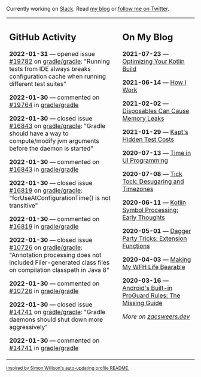 Currently working on [Slack](https://slack.com/). Read [my blog](https://zacsweers.dev/) or [follow me on Twitter](https://twitter.com/ZacSweers).

<table><tr><td valign="top" width="60%">

## GitHub Activity
<!-- githubActivity starts -->
**2022-01-31** — opened issue [#19782](https://github.com/gradle/gradle/issues/19782) on [gradle/gradle](https://github.com/gradle/gradle): "Running tests from IDE always breaks configuration cache when running different test suites"

**2022-01-30** — commented on [#19764](https://github.com/gradle/gradle/issues/19764#issuecomment-1025330957) in [gradle/gradle](https://github.com/gradle/gradle)

**2022-01-30** — closed issue [#16843](https://github.com/gradle/gradle/issues/16843) on [gradle/gradle](https://github.com/gradle/gradle): "Gradle should have a way to compute/modify jvm arguments before the daemon is started"

**2022-01-30** — commented on [#16843](https://github.com/gradle/gradle/issues/16843#issuecomment-1025330876) in [gradle/gradle](https://github.com/gradle/gradle)

**2022-01-30** — closed issue [#16819](https://github.com/gradle/gradle/issues/16819) on [gradle/gradle](https://github.com/gradle/gradle): "forUseAtConfigurationTime() is not transitive"

**2022-01-30** — commented on [#16819](https://github.com/gradle/gradle/issues/16819#issuecomment-1025330794) in [gradle/gradle](https://github.com/gradle/gradle)

**2022-01-30** — closed issue [#10726](https://github.com/gradle/gradle/issues/10726) on [gradle/gradle](https://github.com/gradle/gradle): "Annotation processing does not included Filer-generated class files on compilation classpath in Java 8"

**2022-01-30** — commented on [#10726](https://github.com/gradle/gradle/issues/10726#issuecomment-1025330723) in [gradle/gradle](https://github.com/gradle/gradle)

**2022-01-30** — closed issue [#14741](https://github.com/gradle/gradle/issues/14741) on [gradle/gradle](https://github.com/gradle/gradle): "Gradle daemons should shut down more aggressively"

**2022-01-30** — commented on [#14741](https://github.com/gradle/gradle/issues/14741#issuecomment-1025330670) in [gradle/gradle](https://github.com/gradle/gradle)
<!-- githubActivity ends -->
</td><td valign="top" width="40%">

## On My Blog
<!-- blog starts -->
**2021-07-23** — [Optimizing Your Kotlin Build](https://www.zacsweers.dev/optimizing-your-kotlin-build/)

**2021-06-14** — [How I Work](https://www.zacsweers.dev/how-i-work/)

**2021-02-02** — [Disposables Can Cause Memory Leaks](https://www.zacsweers.dev/disposables-can-cause-memory-leaks/)

**2021-01-29** — [Kapt's Hidden Test Costs](https://www.zacsweers.dev/kapts-hidden-test-costs/)

**2020-07-13** — [Time in UI Programming](https://www.zacsweers.dev/time-in-ui/)

**2020-07-08** — [Tick Tock: Desugaring and Timezones](https://www.zacsweers.dev/ticktock-desugaring-timezones/)

**2020-06-11** — [Kotlin Symbol Processing: Early Thoughts](https://www.zacsweers.dev/kotlin-symbol-processor-early-thoughts/)

**2020-05-01** — [Dagger Party Tricks: Extension Functions](https://www.zacsweers.dev/dagger-party-tricks-extension-functions/)

**2020-04-03** — [Making My WFH Life Bearable](https://www.zacsweers.dev/making-wfh-life-bearable/)

**2020-03-16** — [Android's Built-in ProGuard Rules: The Missing Guide](https://www.zacsweers.dev/android-proguard-rules/)
<!-- blog ends -->
_More on [zacsweers.dev](https://zacsweers.dev/)_
</td></tr></table>

<sub><a href="https://simonwillison.net/2020/Jul/10/self-updating-profile-readme/">Inspired by Simon Willison's auto-updating profile README.</a></sub>